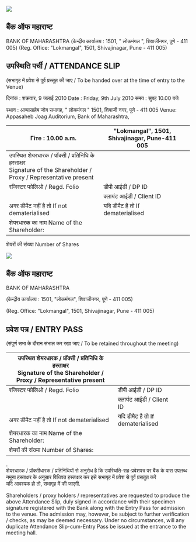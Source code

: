 ![](_page_0_Picture_0.jpeg)

## बैंक ऑफ महाराष्ट

BANK OF MAHARASHTRA (केन्द्रीय कार्यालय : 1501, " लोकमंगल ", शिवाजीनगर, पुणे - 411 005) (Reg. Office: "Lokmangal", 1501, Shivajinagar, Pune - 411 005)

## उपस्थिति पर्ची / ATTENDANCE SLIP

(सभागृह में प्रवेश से पूर्व प्रस्तूत की जाए / To be handed over at the time of entry to the Venue)

दिनांक : शक्रवार, 9 जलाई 2010 Date : Friday, 9th July 2010 समय : सुबह 10.00 बजे

स्थान : आप्पासाहेब जोग सभागह, " लोकमंगल " 1501, शिवाजी नगर, पूणे - 411 005 Venue: Appasaheb Joag Auditorium, Bank of Maharashtra,

| Гіте : 10.00 a.m.                                                                                                     | "Lokmangal", 1501, Shivajinagar, Pune-411 005 |  |
|-----------------------------------------------------------------------------------------------------------------------|-----------------------------------------------|--|
| उपस्थित शेयरधारक / प्रॉक्सी / प्रतिनिधि के हस्ताक्षर<br>Signature of the Shareholder / Proxy / Representative present |                                               |  |
| रजिस्टर फोलिओ / Regd. Folio                                                                                           | डीपी आईडी / DP ID                             |  |
|                                                                                                                       | क्लायंट आईडी / Client ID                      |  |
| अगर डीमैट नहीं है तो If not dematerialised                                                                            | यदि डीमैट है तो If dematerialised             |  |
| शेयरधारक का नाम Name of the Shareholder:                                                                              |                                               |  |

शेयरों की संख्या Number of Shares

![](_page_0_Picture_9.jpeg)

## बैंक ऑफ महाराष्ट

BANK OF MAHARASHTRA

(केन्द्रीय कार्यालय : 1501, "लोकमंगल", शिवाजीनगर, पूणे - 411 005)

(Reg. Office: "Lokmangal", 1501, Shivajinagar, Pune - 411 005)

## प्रवेश पत्र / ENTRY PASS

(संपूर्ण सभा के दौरान संभाल कर रखा जाए / To be retained throughout the meeting)

| उपस्थित शेयरधारक / प्रॉक्सी / प्रतिनिधि के हस्ताक्षर<br>Signature of the Shareholder / Proxy / Representative present |                                   |  |  |
|-----------------------------------------------------------------------------------------------------------------------|-----------------------------------|--|--|
| रजिस्टर फोलिओ / Regd. Folio                                                                                           | डीपी आईडी / DP ID                 |  |  |
|                                                                                                                       | क्लायंट आईडी / Client ID          |  |  |
| अगर डीमैट नहीं है तो If not dematerialised                                                                            | यदि डीमैट है तो If dematerialised |  |  |
| शेयरधारक का नाम Name of the Shareholder:                                                                              |                                   |  |  |
| शेयरों की संख्या Number of Shares:                                                                                    |                                   |  |  |

.<br>शेयरधारक / प्रॉक्सीधारक / प्रतिनिधियों से अनुरोध है कि उपस्थिति-सह-प्रवेशपत्र पर बैंक के पास उपलब्ध नमूना हस्ताक्षर के अनुसार विधिवत हस्ताक्षर कर इसे सभागृह में प्रवेश से पूर्व प्रसतुत करें<br>यदि आवश्यक हो तो, सभागृह में की जाएगी.

Shareholders / proxy holders / representatives are requested to produce the above Attendance Slip, duly signed in accordance with their specimen signature registered with the Bank along with the Entry Pass for admission to the venue. The admission may, however, be subject to further verification / checks, as may be deemed necessary. Under no circumstances, will any duplicate Attendance Slip-cum-Entry Pass be issued at the entrance to the meeting hall.